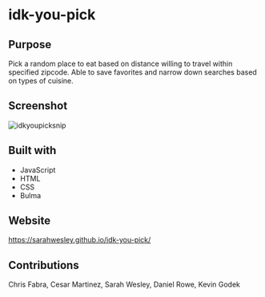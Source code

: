 # idk-you-pick

## Purpose
Pick a random place to eat based on distance willing to travel within specified zipcode. Able to save favorites and narrow down searches based on types of cuisine.

## Screenshot
![idkyoupicksnip](https://user-images.githubusercontent.com/91702886/144783109-f395b546-40a2-4a8a-b854-8cb6bc22f775.PNG)

## Built with
* JavaScript
* HTML
* CSS
* Bulma

## Website
https://sarahwesley.github.io/idk-you-pick/

## Contributions
Chris Fabra, Cesar Martinez, Sarah Wesley, Daniel Rowe, Kevin Godek
